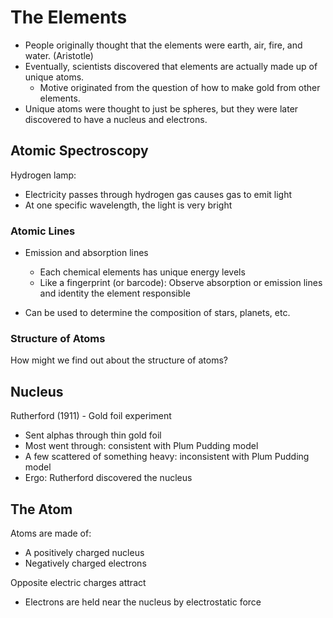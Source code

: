 # The Elements

- People originally thought that the elements were earth, air, fire, and water. (Aristotle)
- Eventually, scientists discovered that elements are actually made up of unique atoms.
    - Motive originated from the question of how to make gold from other elements.
- Unique atoms were thought to just be spheres, but they were later discovered to have a nucleus and electrons.

## Atomic Spectroscopy

Hydrogen lamp:

- Electricity passes through hydrogen gas causes gas to emit light
- At one specific wavelength, the light is very bright

### Atomic Lines

- Emission and absorption lines
    - Each chemical elements has unique energy levels
    - Like a fingerprint (or barcode): Observe absorption or emission lines and identity the element responsible

- Can be used to determine the composition of stars, planets, etc.

### Structure of Atoms

How might we find out about the structure of atoms?

## Nucleus

Rutherford (1911) - Gold foil experiment

- Sent alphas through thin gold foil
- Most went through: consistent with Plum Pudding model
- A few scattered of something heavy: inconsistent with Plum Pudding model
- Ergo: Rutherford discovered the nucleus

## The Atom
Atoms are made of:
- A positively charged nucleus
- Negatively charged electrons

Opposite electric charges attract
- Electrons are held near the nucleus by electrostatic force
